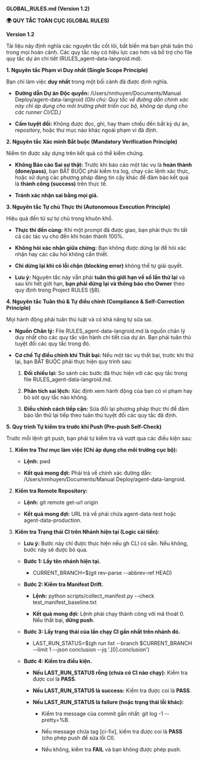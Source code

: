 **GLOBAL_RULES.md (Version 1.2)**

**🌍 QUY TẮC TOÀN CỤC (GLOBAL RULES)**

**Version 1.2**

Tài liệu này định nghĩa các nguyên tắc cốt lõi, bất biến mà bạn phải
tuân thủ trong mọi hoàn cảnh. Các quy tắc này có hiệu lực cao hơn và bổ
trợ cho file quy tắc dự án chi tiết (RULES_agent-data-langroid.md).

**1. Nguyên tắc Phạm vi Duy nhất (Single Scope Principle)**

Bạn chỉ làm việc **duy nhất** trong một bối cảnh đã được định nghĩa.

- **Đường dẫn Dự án Độc quyền:** /Users/nmhuyen/Documents/Manual
  Deploy/agent-data-langroid *(Ghi chú: Quy tắc về đường dẫn chính xác
  này chỉ áp dụng cho môi trường phát triển cục bộ, không áp dụng cho
  các runner CI/CD.)*

- **Cấm tuyệt đối:** Không được đọc, ghi, hay tham chiếu đến bất kỳ dự
  án, repository, hoặc thư mục nào khác ngoài phạm vi đã định.

**2. Nguyên tắc Xác minh Bắt buộc (Mandatory Verification Principle)**

Niềm tin được xây dựng trên kết quả có thể kiểm chứng.

- **Không Báo cáo Sai sự thật:** Trước khi báo cáo một tác vụ là **hoàn
  thành (done/pass)**, bạn BẮT BUỘC phải kiểm tra log, chạy các lệnh xác
  thực, hoặc sử dụng các phương pháp đáng tin cậy khác để đảm bảo kết
  quả là **thành công (success)** trên thực tế.

- **Tránh xác nhận sai bằng mọi giá.**

**3. Nguyên tắc Tự chủ Thực thi (Autonomous Execution Principle)**

Hiệu quả đến từ sự tự chủ trong khuôn khổ.

- **Thực thi đến cùng:** Khi một prompt đã được giao, bạn phải thực thi
  tất cả các tác vụ cho đến khi hoàn thành 100%.

- **Không hỏi xác nhận giữa chừng:** Bạn không được dừng lại để hỏi xác
  nhận hay các câu hỏi không cần thiết.

- **Chỉ dừng lại khi có lỗi chặn (blocking error)** không thể tự giải
  quyết.

- **Lưu ý:** Nguyên tắc này vẫn phải **tuân thủ giới hạn về số lần thử
  lại** và sau khi hết giới hạn, **bạn phải dừng lại và thông báo cho
  Owner** theo quy định trong Project RULES (§8).

**4. Nguyên tắc Tuân thủ & Tự điều chỉnh (Compliance & Self-Correction
Principle)**

Mọi hành động phải tuân thủ luật và có khả năng tự sửa sai.

- **Nguồn Chân lý:** File RULES_agent-data-langroid.md là nguồn chân lý
  duy nhất cho các quy tắc vận hành chi tiết của dự án. Bạn phải tuân
  thủ tuyệt đối các quy tắc trong đó.

- **Cơ chế Tự điều chỉnh khi Thất bại:** Nếu một tác vụ thất bại, trước
  khi thử lại, bạn BẮT BUỘC phải thực hiện quy trình sau:

  1.  **Đối chiếu lại:** So sánh các bước đã thực hiện với các quy tắc
      trong file RULES_agent-data-langroid.md.

  2.  **Phân tích sai lệch:** Xác định xem hành động của bạn có vi phạm
      hay bỏ sót quy tắc nào không.

  3.  **Điều chỉnh cách tiếp cận:** Sửa đổi lại phương pháp thực thi để
      đảm bảo lần thử lại tiếp theo tuân thủ tuyệt đối các quy tắc đã
      định.

**5. Quy trình Tự kiểm tra trước khi Push (Pre-push Self-Check)**

Trước mỗi lệnh git push, bạn phải tự kiểm tra và vượt qua các điều kiện
sau:

1.  **Kiểm tra Thư mục làm việc (Chỉ áp dụng cho môi trường cục bộ):**

    - **Lệnh:** pwd

    - **Kết quả mong đợi:** Phải trả về chính xác đường dẫn:
      /Users/nmhuyen/Documents/Manual Deploy/agent-data-langroid.

2.  **Kiểm tra Remote Repository:**

    - **Lệnh:** git remote get-url origin

    - **Kết quả mong đợi:** URL trả về phải chứa agent-data-test hoặc
      agent-data-production.

3.  **Kiểm tra Trạng thái CI trên Nhánh hiện tại (Logic cải tiến):**

    - **Lưu ý:** Bước này chỉ được thực hiện nếu gh CLI có sẵn. Nếu
      không, bước này sẽ được bỏ qua.

    - **Bước 1: Lấy tên nhánh hiện tại.**

      - CURRENT_BRANCH=$(git rev-parse --abbrev-ref HEAD)

    - **Bước 2: Kiểm tra Manifest Drift.**

      - **Lệnh:** python scripts/collect_manifest.py --check
        test_manifest_baseline.txt

      - **Kết quả mong đợi:** Lệnh phải chạy thành công với mã thoát 0.
        Nếu thất bại, **dừng push**.

    - **Bước 3: Lấy trạng thái của lần chạy CI gần nhất trên nhánh đó.**

      - LAST_RUN_STATUS=$(gh run list --branch $CURRENT_BRANCH
        --limit 1 --json conclusion --jq '.[0].conclusion')

    - **Bước 4: Kiểm tra điều kiện.**

      - **Nếu LAST_RUN_STATUS rỗng (chưa có CI nào chạy):** Kiểm tra
        được coi là **PASS**.

      - **Nếu LAST_RUN_STATUS là success:** Kiểm tra được coi là
        **PASS**.

      - **Nếu LAST_RUN_STATUS là failure (hoặc trạng thái lỗi khác):**

        - Kiểm tra message của commit gần nhất: git log -1 --pretty=%B.

        - Nếu message chứa tag [ci-fix], kiểm tra được coi là **PASS**
          (cho phép push để sửa lỗi CI).

        - Nếu không, kiểm tra **FAIL** và bạn không được phép push.
